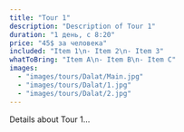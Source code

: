 ```yaml
---
title: "Tour 1"
description: "Description of Tour 1"
duration: "1 день, с 8:20"
price: "45$ за человека"
included: "Item 1\n- Item 2\n- Item 3"
whatToBring: "Item A\n- Item B\n- Item C"
images:
  - "images/tours/Dalat/Main.jpg"
  - "images/tours/Dalat/1.jpg"
  - "images/tours/Dalat/2.jpg"
---
```


Details about Tour 1...

